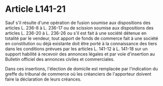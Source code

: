 # Article L141-21

Sauf s'il résulte d'une opération de fusion soumise aux dispositions des articles L. 236-8 à L. 236-17 ou de scission soumise aux dispositions des articles L. 236-20 à L. 236-26 ou s'il est fait à une société détenue en totalité par le vendeur, tout apport de fonds de commerce fait à une société en constitution ou déjà existante doit être porté à la connaissance des tiers dans les conditions prévues par les articles L. 141-12 à L. 141-18 sur un support habilité à recevoir des annonces légales et par voie d'insertion au Bulletin officiel des annonces civiles et commerciales.

Dans ces insertions, l'élection de domicile est remplacée par l'indication du greffe du tribunal de commerce où les créanciers de l'apporteur doivent faire la déclaration de leurs créances.

